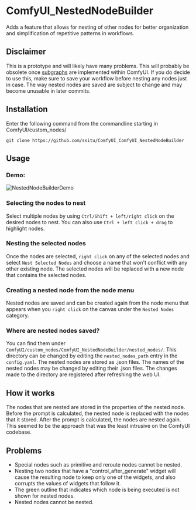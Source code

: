# ComfyUI_NestedNodeBuilder
Adds a feature that allows for nesting of other nodes for better organization and simplification of repetitive patterns in workflows.

## Disclaimer
This is a prototype and will likely have many problems. This will probably be obsolete once [subgraphs](https://github.com/comfyanonymous/ComfyUI/pull/724) are implemented within ComfyUI. If you do decide to use this, make sure to save your workflow before nesting any nodes just in case. The way nested nodes are saved are subject to change and may become unusable in later commits.

## Installation
Enter the following command from the commandline starting in ComfyUI/custom_nodes/
```
git clone https://github.com/ssitu/ComfyUI_ComfyUI_NestedNodeBuilder
```

## Usage

### Demo:
![NestedNodeBuilderDemo](https://github.com/ssitu/ComfyUI_NestedNodeBuilder/assets/57548627/1ac81eda-b7bd-41ab-9cde-54eae7bb22dc)

### Selecting the nodes to nest
Select multiple nodes by using `Ctrl/Shift + left/right click` on the desired nodes to nest. 
You can also use `Ctrl + left click + drag` to highlight nodes.

### Nesting the selected nodes
Once the nodes are selected, `right click` on any of the selected nodes and select `Nest Selected Nodes` and choose a name that won't conflict with any other existing node. The selected nodes will be replaced with a new node that contains the selected nodes.

### Creating a nested node from the node menu
Nested nodes are saved and can be created again from the node menu that appears when you `right click` on the canvas under the `Nested Nodes` category.

### Where are nested nodes saved?
You can find them under `ComfyUI/custom_nodes/ComfyUI_NestedNodeBuilder/nested_nodes/`. This directory can be changed by editing the `nested_nodes_path` entry in the `config.yaml`. The nested nodes are stored as .json files. The names of the nested nodes may be changed by editing their .json files. The changes made to the directory are registered after refreshing the web UI. 

## How it works
The nodes that are nested are stored in the properties of the nested node. Before the prompt is calculated, the nested node is replaced with the nodes that it stored. After the prompt is calculated, the nodes are nested again. This seemed to be the approach that was the least intrusive on the ComfyUI codebase.

## Problems
- Special nodes such as primitive and reroute nodes cannot be nested.
- Nesting two nodes that have a "control_after_generate" widget will cause the resulting node to keep only one of the widgets, and also corrupts the values of widgets that follow it.
- The green outline that indicates which node is being executed is not shown for nested nodes.
- Nested nodes cannot be nested.
